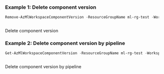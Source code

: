 ### Example 1: Delete component version
```powershell
Remove-AzMlWorkspaceComponentVersion -ResourceGroupName ml-rg-test -WorkspaceName mlworkspace-cli01 -Name componentpwsh01 -Version 1
```

```output
```

 Delete component version

### Example 2:  Delete component version by pipeline
```powershell
Get-AzMlWorkspaceComponentVersion -ResourceGroupName ml-rg-test -WorkspaceName mlworkspace-cli01 -Name componentpwsh01 -Version 1 | Remove-AzMlWorkspaceComponentVersion
```

```output
```

 Delete component version by pipeline

